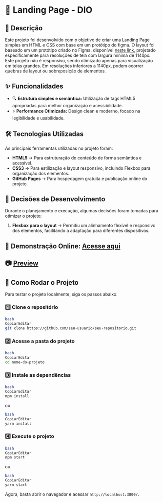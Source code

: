 # 

### 

# 🌇 Landing Page - DIO


## 📌 Descrição

Este projeto foi desenvolvido com o objetivo de criar uma Landing Page simples em HTML e CSS com base em um protótipo do figma. O layout foi baseado em um protótipo criado no Figma, disponível [neste link](https://www.figma.com/design/3PiokoJj9IhGDnNiWAJbz7/DIO---Desafio-01?node-id=0-1&p=f&t=YwFxqbPPmLy9PdqQ-0), projetado especificamente para resoluções de tela com largura mínima de 1140px. Este projeto não é responsivo, sendo otimizado apenas para visualização em telas grandes. Em resoluções inferiores a 1140px, podem ocorrer quebras de layout ou sobreposição de elementos.


## ✨ Funcionalidades

- 🔍 **Estrutura simples e semântica:** Utilização de tags HTML5 apropriadas para melhor organização e acessibilidade.
- ⚡ **Performance Otimizada:** Design clean e moderno, focado na legibilidade e usabilidade.


## 🛠️ Tecnologias Utilizadas

As principais ferramentas utilizadas no projeto foram:

- **HTML5** → Para estruturação do conteúdo de forma semântica e acessível.
- **CSS3** → Para estilização e layout responsivo, incluindo Flexbox para organização dos elementos.
- **GitHub Pages** → Para hospedagem gratuita e publicação online do projeto.


## 🧠 Decisões de Desenvolvimento

Durante o planejamento e execução, algumas decisões foram tomadas para otimizar o projeto:

1. **Flexbox para o layout** → Permitiu um alinhamento flexível e responsivo dos elementos, facilitando a adaptação para diferentes dispositivos.


## 🔗  **Demonstração Online:** [Acesse aqui](https://isahpao.github.io/trilha-css-desafio-01/)


## 📷 [Preview](https://github.com/isahpao/trilha-css-desafio-01/blob/main/images/Desafio-01-DIO-05-21-2025_03_19_PM.png)


## 🚀 Como Rodar o Projeto

Para testar o projeto localmente, siga os passos abaixo:

### **1️⃣ Clone o repositório**

```bash
bash
CopiarEditar
git clone https://github.com/seu-usuario/seu-repositorio.git

```

### **2️⃣ Acesse a pasta do projeto**

```bash
bash
CopiarEditar
cd nome-do-projeto

```

### **3️⃣ Instale as dependências**

```bash
bash
CopiarEditar
npm install

```

ou

```bash
bash
CopiarEditar
yarn install

```

### **4️⃣ Execute o projeto**

```bash
bash
CopiarEditar
npm start

```

ou

```bash
bash
CopiarEditar
yarn start

```

Agora, basta abrir o navegador e acessar `http://localhost:3000/`.

